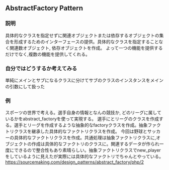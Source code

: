 ## AbstractFactory Pattern

### 説明
具体的なクラスを指定せずに関連オブジェクトまたは依存するオブジェクトの集合を形成するためのインターフェースの提供。具体的なクラスを指定することなく関連数オブジェクト, 依存オブジェクトを作成。
よって一つの機能を提供するだけでなく,複数の機能を提供してくれる。

### 自分ではどうするか考えてみる
単純にメインとサブになるクラスに分けてサブのクラスのインスタンスをメインの引数にして扱った


### 例
スポーツの世界で考える。選手自身の情報となんの競技か, どのリーグに属しているかをabstract_factoryを使って実現する。
選手にとリーグのクラスを作成する。選手とリーグを作成するような抽象的なfactoryクラスを作成。抽象ファクトリクラスを継承した具体的なファクトリクラスを作成。
今回は野球とサッカーの具体的なファクトリクラスを作成。共通処理は抽象ファクトリクラスに,オブジェクトの作成は具体的なファクトリのクラスに。関連するデータが作られ一度にできるので整合性もあり素晴らしい。抽象ファクトリクラスでnew_playerをしているように見えたが実際には具体的なファクトリでちゃんとやっている。
https://sourcemaking.com/design_patterns/abstract_factory/php/2
